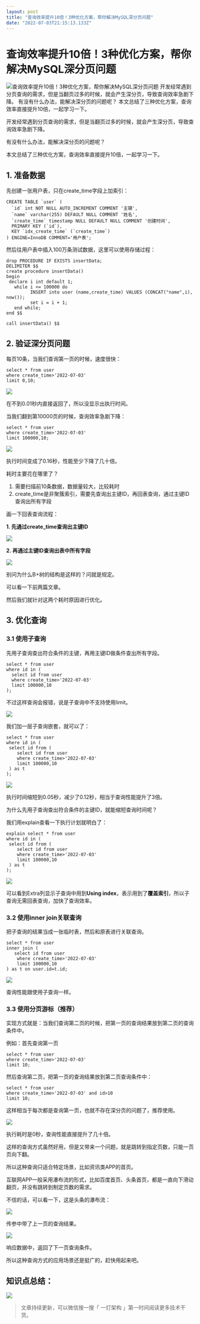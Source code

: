 ```yaml
---
layout: post
title: "查询效率提升10倍！3种优化方案，帮你解决MySQL深分页问题"
date: "2022-07-03T21:15:13.133Z"
---
```

查询效率提升10倍！3种优化方案，帮你解决MySQL深分页问题
===============================

![查询效率提升10倍！3种优化方案，帮你解决MySQL深分页问题](https://img2022.cnblogs.com/blog/734446/202207/734446-20220703230814343-166726386.png) 开发经常遇到分页查询的需求，但是当翻页过多的时候，就会产生深分页，导致查询效率急剧下降。 有没有什么办法，能解决深分页的问题呢？ 本文总结了三种优化方案，查询效率直接提升10倍，一起学习一下。

开发经常遇到分页查询的需求，但是当翻页过多的时候，就会产生深分页，导致查询效率急剧下降。

有没有什么办法，能解决深分页的问题呢？

本文总结了三种优化方案，查询效率直接提升10倍，一起学习一下。

1\. 准备数据
--------

先创建一张用户表，只在create\_time字段上加索引：

    CREATE TABLE `user` (
      `id` int NOT NULL AUTO_INCREMENT COMMENT '主键',
      `name` varchar(255) DEFAULT NULL COMMENT '姓名',
      `create_time` timestamp NULL DEFAULT NULL COMMENT '创建时间',
      PRIMARY KEY (`id`),
      KEY `idx_create_time` (`create_time`)
    ) ENGINE=InnoDB COMMENT='用户表';
    

然后往用户表中插入100万条测试数据，这里可以使用存储过程：

    drop PROCEDURE IF EXISTS insertData;
    DELIMITER $$
    create procedure insertData()
    begin
     declare i int default 1;
       while i <= 100000 do
             INSERT into user (name,create_time) VALUES (CONCAT("name",i), now());
             set i = i + 1; 
       end while; 
    end $$
    
    call insertData() $$
    

2\. 验证深分页问题
-----------

每页10条，当我们查询第一页的时候，速度很快：

    select * from user 
    where create_time>'2022-07-03' 
    limit 0,10;
    

![](https://img2022.cnblogs.com/blog/734446/202207/734446-20220703230508748-1431741708.png)

在不到0.01秒内直接返回了，所以没显示出执行时间。

当我们翻到第10000页的时候，查询效率急剧下降：

    select * from user 
    where create_time>'2022-07-03' 
    limit 100000,10;
    

![](https://img2022.cnblogs.com/blog/734446/202207/734446-20220703230517372-1153748987.png)

执行时间变成了0.16秒，性能至少下降了几十倍。

耗时主要花在哪里了？

1.  需要扫描前10条数据，数据量较大，比较耗时
2.  create\_time是非聚簇索引，需要先查询出主键ID，再回表查询，通过主键ID查询出所有字段

画一下回表查询流程：

**1\. 先通过create\_time查询出主键ID**

![](https://img2022.cnblogs.com/blog/734446/202207/734446-20220703230526333-1676359030.png)

**2\. 再通过主键ID查询出表中所有字段**

![](https://img2022.cnblogs.com/blog/734446/202207/734446-20220703230533392-1182238184.png)

别问为什么B+树的结构是这样的？问就是规定。

可以看一下前两篇文章。

然后我们就针对这两个耗时原因进行优化。

3\. 优化查询
--------

### 3.1 使用子查询

先用子查询查出符合条件的主键，再用主键ID做条件查出所有字段。

    select * from user 
    where id in (
      select id from user 
      where create_time>'2022-07-03' 
      limit 100000,10
    );
    

不过这样查询会报错，说是子查询中不支持使用limit。

![](https://img2022.cnblogs.com/blog/734446/202207/734446-20220703230543288-1006315310.png)

我们加一层子查询嵌套，就可以了：

    select * from user 
    where id in (
     select id from (
        select id from user 
        where create_time>'2022-07-03' 
        limit 100000,10
     ) as t
    );
    

![](https://img2022.cnblogs.com/blog/734446/202207/734446-20220703230552020-476663129.png)

执行时间缩短到0.05秒，减少了0.12秒，相当于查询性能提升了3倍。

为什么先用子查询查出符合条件的主键ID，就能缩短查询时间呢？

我们用explain查看一下执行计划就明白了：

    explain select * from user 
    where id in (
     select id from (
        select id from user 
        where create_time>'2022-07-03' 
        limit 100000,10
     ) as t
    );
    

![](https://img2022.cnblogs.com/blog/734446/202207/734446-20220703230600769-83312686.png)

可以看到Extra列显示子查询中用到**Using index**，表示用到了**覆盖索引**，所以子查询无需回表查询，加快了查询效率。

### 3.2 使用inner join关联查询

把子查询的结果当成一张临时表，然后和原表进行关联查询。

    select * from user 
    inner join (
       select id from user 
        where create_time>'2022-07-03' 
        limit 100000,10
    ) as t on user.id=t.id;
    

![](https://img2022.cnblogs.com/blog/734446/202207/734446-20220703230608910-1175181660.png)

查询性能跟使用子查询一样。

### 3.3 使用分页游标（推荐）

实现方式就是：当我们查询第二页的时候，把第一页的查询结果放到第二页的查询条件中。

例如：首先查询第一页

    select * from user 
    where create_time>'2022-07-03' 
    limit 10;
    

然后查询第二页，把第一页的查询结果放到第二页查询条件中：

    select * from user 
    where create_time>'2022-07-03' and id>10 
    limit 10;
    

这样相当于每次都是查询第一页，也就不存在深分页的问题了，推荐使用。

![](https://img2022.cnblogs.com/blog/734446/202207/734446-20220703230616366-877197881.png)

执行耗时是0秒，查询性能直接提升了几十倍。

这样的查询方式虽然好用，但是又带来一个问题，就是跳转到指定页数，只能一页页向下翻。

所以这种查询只适合特定场景，比如资讯类APP的首页。

互联网APP一般采用瀑布流的形式，比如百度首页、头条首页，都是一直向下滑动翻页，并没有跳转到制定页数的需求。

不信的话，可以看一下，这是头条的瀑布流：

![](https://img2022.cnblogs.com/blog/734446/202207/734446-20220703230624871-102722108.png)

传参中带了上一页的查询结果。

![](https://img2022.cnblogs.com/blog/734446/202207/734446-20220703230631742-151477836.png)

响应数据中，返回了下一页查询条件。

所以这种查询方式的应用场景还是挺广的，赶快用起来吧。

知识点总结：
------

![](https://img2022.cnblogs.com/blog/734446/202207/734446-20220703230640597-554847924.png)

> 文章持续更新，可以微信搜一搜「 一灯架构 」第一时间阅读更多技术干货。